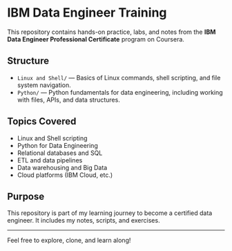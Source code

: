 # IBM Data Engineer Training

This repository contains hands-on practice, labs, and notes from the **IBM Data Engineer Professional Certificate** program on Coursera.

##   Structure

- `Linux and Shell/` — Basics of Linux commands, shell scripting, and file system navigation.
- `Python/` — Python fundamentals for data engineering, including working with files, APIs, and data structures.

##  Topics Covered

- Linux and Shell scripting
- Python for Data Engineering
- Relational databases and SQL
- ETL and data pipelines
- Data warehousing and Big Data
- Cloud platforms (IBM Cloud, etc.)

##  Purpose

This repository is part of my learning journey to become a certified data engineer. It includes my notes, scripts, and exercises.

---

Feel free to explore, clone, and learn along!
